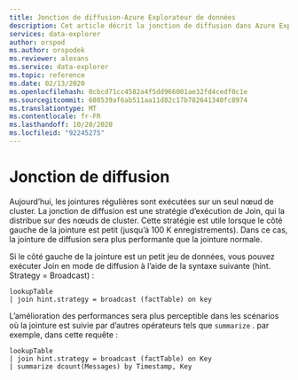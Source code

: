 ```yaml
---
title: Jonction de diffusion-Azure Explorateur de données
description: Cet article décrit la jonction de diffusion dans Azure Explorateur de données.
services: data-explorer
author: orspod
ms.author: orspodek
ms.reviewer: alexans
ms.service: data-explorer
ms.topic: reference
ms.date: 02/13/2020
ms.openlocfilehash: 0cbcd71cc4582a4f5dd966001ae32fd4cedf0c1e
ms.sourcegitcommit: 608539af6ab511aa11d82c17b782641340fc8974
ms.translationtype: MT
ms.contentlocale: fr-FR
ms.lasthandoff: 10/20/2020
ms.locfileid: "92245275"
---
```

# <a name="broadcast-join"></a>Jonction de diffusion

Aujourd’hui, les jointures régulières sont exécutées sur un seul nœud de cluster.
La jonction de diffusion est une stratégie d’exécution de Join, qui la distribue sur des nœuds de cluster. Cette stratégie est utile lorsque le côté gauche de la jointure est petit (jusqu’à 100 K enregistrements). Dans ce cas, la jointure de diffusion sera plus performante que la jointure normale.

Si le côté gauche de la jointure est un petit jeu de données, vous pouvez exécuter Join en mode de diffusion à l’aide de la syntaxe suivante (hint. Strategy = Broadcast) :

```kusto
lookupTable 
| join hint.strategy = broadcast (factTable) on key
```

L’amélioration des performances sera plus perceptible dans les scénarios où la jointure est suivie par d’autres opérateurs tels que `summarize` . par exemple, dans cette requête :

```kusto
lookupTable 
| join hint.strategy = broadcast (factTable) on Key
| summarize dcount(Messages) by Timestamp, Key
```